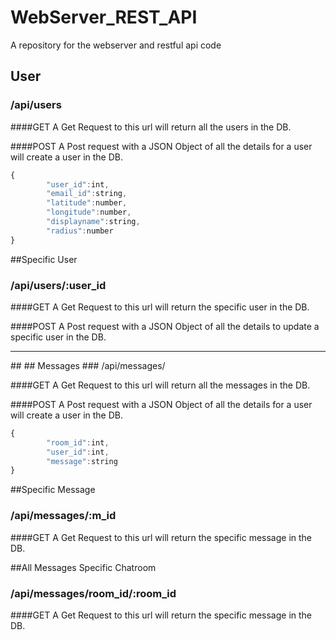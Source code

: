 WebServer_REST_API
==================

A repository for the webserver and restful api code

## User
### /api/users

####GET
A Get Request to this url will return all the users in the DB.

####POST
A Post request with a JSON Object of all the details for a user will create a user in the DB.

```javascript
{
		"user_id":int,
		"email_id":string,
		"latitude":number,
		"longitude":number,
		"displayname":string,
		"radius":number
}
```

##Specific User
### /api/users/:user_id
####GET
A Get Request to this url will return the specific user in the DB.

####POST
A Post request with a JSON Object of all the details to update a specific user in the DB.

<hr>
##
## Messages
### /api/messages/

####GET
A Get Request to this url will return all the messages in the DB.

####POST
A Post request with a JSON Object of all the details for a user will create a user in the DB.

```javascript
{
		"room_id":int,
		"user_id":int,
		"message":string
}
```
##Specific Message
### /api/messages/:m_id
####GET
A Get Request to this url will return the specific message in the DB.

##All Messages Specific Chatroom
### /api/messages/room_id/:room_id
####GET
A Get Request to this url will return the specific message in the DB.
